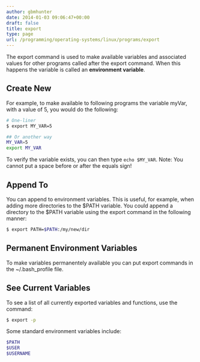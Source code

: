 ```yaml
---
author: gbmhunter
date: 2014-01-03 09:06:47+00:00
draft: false
title: export
type: page
url: /programming/operating-systems/linux/programs/export
---
```


The export command is used to make available variables and associated values for other programs called after the export command. When this happens the variable is called an **environment variable**.

## Create New

For example, to make available to following programs the variable myVar, with a value of 5, you would do the following:

```sh    
# One-liner
$ export MY_VAR=5

## Or another way
MY_VAR=5
export MY_VAR
```

To verify the variable exists, you can then type `echo $MY_VAR`. Note: You cannot put a space before or after the equals sign!

## Append To

You can append to environment variables. This is useful, for example, when adding more directories to the $PATH variable. You could append a directory to the $PATH variable using the export command in the following manner:

```sh    
$ export PATH=$PATH:/my/new/dir
```

##  Permanent Environment Variables

To make variables permanentely available you can put export commands in the ~/.bash_profile file.

## See Current Variables

To see a list of all currently exported variables and functions, use the command:

```sh    
$ export -p
```

Some standard environment variables include:

```sh
$PATH
$USER
$USERNAME
```